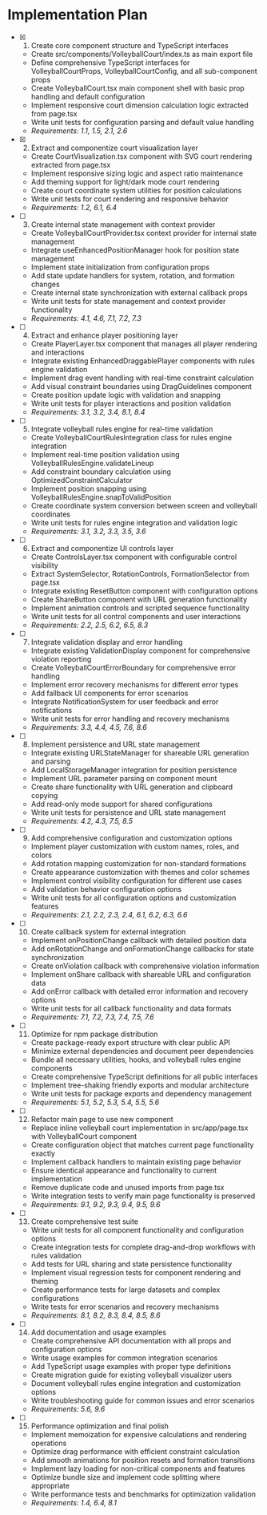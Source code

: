 # Implementation Plan

- [x] 1. Create core component structure and TypeScript interfaces

  - Create src/components/VolleyballCourt/index.ts as main export file
  - Define comprehensive TypeScript interfaces for VolleyballCourtProps, VolleyballCourtConfig, and all sub-component props
  - Create VolleyballCourt.tsx main component shell with basic prop handling and default configuration
  - Implement responsive court dimension calculation logic extracted from page.tsx
  - Write unit tests for configuration parsing and default value handling
  - _Requirements: 1.1, 1.5, 2.1, 2.6_

- [x] 2. Extract and componentize court visualization layer

  - Create CourtVisualization.tsx component with SVG court rendering extracted from page.tsx
  - Implement responsive sizing logic and aspect ratio maintenance
  - Add theming support for light/dark mode court rendering
  - Create court coordinate system utilities for position calculations
  - Write unit tests for court rendering and responsive behavior
  - _Requirements: 1.2, 6.1, 6.4_

- [ ] 3. Create internal state management with context provider

  - Create VolleyballCourtProvider.tsx context provider for internal state management
  - Integrate useEnhancedPositionManager hook for position state management
  - Implement state initialization from configuration props
  - Add state update handlers for system, rotation, and formation changes
  - Create internal state synchronization with external callback props
  - Write unit tests for state management and context provider functionality
  - _Requirements: 4.1, 4.6, 7.1, 7.2, 7.3_

- [ ] 4. Extract and enhance player positioning layer

  - Create PlayerLayer.tsx component that manages all player rendering and interactions
  - Integrate existing EnhancedDraggablePlayer components with rules engine validation
  - Implement drag event handling with real-time constraint calculation
  - Add visual constraint boundaries using DragGuidelines component
  - Create position update logic with validation and snapping
  - Write unit tests for player interactions and position validation
  - _Requirements: 3.1, 3.2, 3.4, 8.1, 8.4_

- [ ] 5. Integrate volleyball rules engine for real-time validation

  - Create VolleyballCourtRulesIntegration class for rules engine integration
  - Implement real-time position validation using VolleyballRulesEngine.validateLineup
  - Add constraint boundary calculation using OptimizedConstraintCalculator
  - Implement position snapping using VolleyballRulesEngine.snapToValidPosition
  - Create coordinate system conversion between screen and volleyball coordinates
  - Write unit tests for rules engine integration and validation logic
  - _Requirements: 3.1, 3.2, 3.3, 3.5, 3.6_

- [ ] 6. Extract and componentize UI controls layer

  - Create ControlsLayer.tsx component with configurable control visibility
  - Extract SystemSelector, RotationControls, FormationSelector from page.tsx
  - Integrate existing ResetButton component with configuration options
  - Create ShareButton component with URL generation functionality
  - Implement animation controls and scripted sequence functionality
  - Write unit tests for all control components and user interactions
  - _Requirements: 2.2, 2.5, 6.2, 6.5, 8.3_

- [ ] 7. Integrate validation display and error handling

  - Integrate existing ValidationDisplay component for comprehensive violation reporting
  - Create VolleyballCourtErrorBoundary for comprehensive error handling
  - Implement error recovery mechanisms for different error types
  - Add fallback UI components for error scenarios
  - Integrate NotificationSystem for user feedback and error notifications
  - Write unit tests for error handling and recovery mechanisms
  - _Requirements: 3.3, 4.4, 4.5, 7.6, 8.6_

- [ ] 8. Implement persistence and URL state management

  - Integrate existing URLStateManager for shareable URL generation and parsing
  - Add LocalStorageManager integration for position persistence
  - Implement URL parameter parsing on component mount
  - Create share functionality with URL generation and clipboard copying
  - Add read-only mode support for shared configurations
  - Write unit tests for persistence and URL state management
  - _Requirements: 4.2, 4.3, 7.5, 8.5_

- [ ] 9. Add comprehensive configuration and customization options

  - Implement player customization with custom names, roles, and colors
  - Add rotation mapping customization for non-standard formations
  - Create appearance customization with themes and color schemes
  - Implement control visibility configuration for different use cases
  - Add validation behavior configuration options
  - Write unit tests for all configuration options and customization features
  - _Requirements: 2.1, 2.2, 2.3, 2.4, 6.1, 6.2, 6.3, 6.6_

- [ ] 10. Create callback system for external integration

  - Implement onPositionChange callback with detailed position data
  - Add onRotationChange and onFormationChange callbacks for state synchronization
  - Create onViolation callback with comprehensive violation information
  - Implement onShare callback with shareable URL and configuration data
  - Add onError callback with detailed error information and recovery options
  - Write unit tests for all callback functionality and data formats
  - _Requirements: 7.1, 7.2, 7.3, 7.4, 7.5, 7.6_

- [ ] 11. Optimize for npm package distribution

  - Create package-ready export structure with clear public API
  - Minimize external dependencies and document peer dependencies
  - Bundle all necessary utilities, hooks, and volleyball rules engine components
  - Create comprehensive TypeScript definitions for all public interfaces
  - Implement tree-shaking friendly exports and modular architecture
  - Write unit tests for package exports and dependency management
  - _Requirements: 5.1, 5.2, 5.3, 5.4, 5.5, 5.6_

- [ ] 12. Refactor main page to use new component

  - Replace inline volleyball court implementation in src/app/page.tsx with VolleyballCourt component
  - Create configuration object that matches current page functionality exactly
  - Implement callback handlers to maintain existing page behavior
  - Ensure identical appearance and functionality to current implementation
  - Remove duplicate code and unused imports from page.tsx
  - Write integration tests to verify main page functionality is preserved
  - _Requirements: 9.1, 9.2, 9.3, 9.4, 9.5, 9.6_

- [ ] 13. Create comprehensive test suite

  - Write unit tests for all component functionality and configuration options
  - Create integration tests for complete drag-and-drop workflows with rules validation
  - Add tests for URL sharing and state persistence functionality
  - Implement visual regression tests for component rendering and theming
  - Create performance tests for large datasets and complex configurations
  - Write tests for error scenarios and recovery mechanisms
  - _Requirements: 8.1, 8.2, 8.3, 8.4, 8.5, 8.6_

- [ ] 14. Add documentation and usage examples

  - Create comprehensive API documentation with all props and configuration options
  - Write usage examples for common integration scenarios
  - Add TypeScript usage examples with proper type definitions
  - Create migration guide for existing volleyball visualizer users
  - Document volleyball rules engine integration and customization options
  - Write troubleshooting guide for common issues and error scenarios
  - _Requirements: 5.6, 9.6_

- [ ] 15. Performance optimization and final polish
  - Implement memoization for expensive calculations and rendering operations
  - Optimize drag performance with efficient constraint calculation
  - Add smooth animations for position resets and formation transitions
  - Implement lazy loading for non-critical components and features
  - Optimize bundle size and implement code splitting where appropriate
  - Write performance tests and benchmarks for optimization validation
  - _Requirements: 1.4, 6.4, 8.1_
